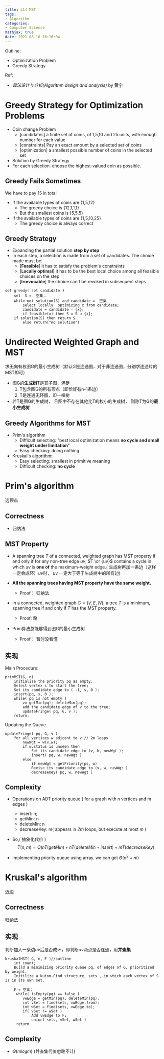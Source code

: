 ```yaml
---
title: L14 MST
tags: 
- Algorithm
categories: 
- Computer Science
mathjax: true
date: 2021-08-10 16:16:04
---
```



Outline:

* Optimization Problem
* Greedy Strategy

Ref:

* *算法设计与分析(Algorithm design and analysis)* by 黄宇

<!--more-->

# Greedy Strategy for Optimization Problems

* Coin change Problem
  * [candidates] a finite set of coins, of 1,5,10 and 25 units, with enough number for each value
  * [constraints] Pay an exact amount by a selected set of coins
  * [optimization] a smallest possible number of coins in the selected set
* Solution by Greedy Strategy
* For each selection. choose the highest-valued coin as possible.

## Greedy Fails Sometimes

We have to pay 15 in total

* If the available types of coins are {1,5,12}
  * The greedy choice is {12,1,1,1}
  * But the smallest coins is {5,5,5}
* If the available types of coins are {1,5,10,25}
  * The greedy choice is always correct

## Greedy Strategy

* Expanding the partial solution **step by step**
* In each step, a selection is made from a  set of candidates. The choice made must be:
  * [**Feasible**] it has to satisfy the problem's constraints
  * [**Locally optimal**] it has to be the best local choice among all feasible choices on the step
  * [**Irrevocable**] the choice can't be revoked in subsequent steps

```
set greedy( set candidate )
	set  S =  空集；
	while not solution(S) and candidate =  空集
		select locally  optimizing x from candidate;
		candidate = candidate - {x};
		if feasible(x) then S = S ∪ {x};
	if solution(S) then return S
		else return("no solution")
```

# Undirected Weighted Graph and MST

求无向有权图G的最小生成树（默认G是连通图，对于非连通图，分别求连通片的MST即可）

* 图G的**生成树**T是其子图，满足
  1. T包含图G的所有顶点（即恰好有n-1条边）
  2. T是连通无环图，即一棵树
*  若T是图G的生成树， 且图中不存在其他比T的权小的生成树， 则称T为G的**最小生成树**

## Greedy Algorithms for MST

* Prim's algorithm
  * Difficult selecting: "best local optimization means **no cycle and small weight under limitation**"
  * Easy checking: doing nothing
* Kruskal's algorithm:
  * Easy selecting: smallest in primitive meaning
  * Difficult checking: **no cycle**

# Prim's algorithm

选顶点

## Correctness

* 归纳法

## MST Property

* A spanning tree *T* of a connected, weighted graph has MST property if and only if for any non-tree edge *uv*, $T \or {uv}$​​ contains a cycle in which *uv* is **one of** the maximum-weight edge.(  生成树再加一条边（这样一定会成环）*uv*时， *uv* 一定大于等于生成树中的所有边)
* **All the spanning trees having MST property have the same weight.**
  * Proof： 归纳法



* In a connected, weighted graph $G = (V,E, W)$, a  tree *T* is a minimum, spanning tree if and only if *T* has the MST property.

  *  Proof: 略

* Prim算法总能够得到图G的最小生成树

  * Proof： 暂时没看懂
## 实现

  Main Procedure:
```
primMST(G, n)
	initialize the priority pq as empty;
	Select vertex s to start the tree;
    Set its candidate edge to ( -1, s, 0 );
    insert(pq, s, 0 );
    while( pq is not empty )
    	v= getMin(pq); deleteMin(pq);
    	add the candidate edge of v to the tree;
    	updateFringe( pq, G, v );
    return;
```



Updating the Queue

```
updateFringe( pq, G, v )
	for all vertices w adjcent to v // 2m loops
		newWgt = w(v,w);
		if w.status is unseen then
			Set its candidate edge to (v, b, newWgt );
			insert( pq, w, newWgt )
		else
			if newWgt < getPriority(pq, w)
			Revise its candidate edge to (v, w, newWgt )
			decreaseKey( pq, w, newWgt )
```

## Complexity

* Operations on ADT priority queue:( for a graph with n vertices and m edges )

  * insert: n;
  * getMin: n
  * deleteMin: n
  * decreaseKey: m( appears in *2m* loops, but execute at most *m*  )

* So,( 抽象化代价 )
  $$
  T(n,m) = O(nT(getMin)+nT(deleteMin+insert)+mT(decreaseKey)
  $$

* Implementing priority queue using array. we can get $\Theta(n^2 + m)$

# Kruskal's algorithm

选边

## Correctness

归纳法

## 实现

判断加入一条边*uv*后是否成环，即判断*uv*两点是否连通，用**并查集**

```
kruskalMST( G, n, F )//outline
	int count;
	Build a minimizing priority queue pq, of edges of G, prioritized by weight.
	Initilize a Nuion-Find structure, sets , in which each vertex of S is in its own set.
	
	F = 空集；
	 while( isEmpty(pq) == false )
	 	vwEdge = getMin(pq); deleteMin(pq);
	 	int vSet = find(sets, vwEdge.from);
	 	int wSet = find(sets, vwEdge.to);
	 	if( vSet != wSet )
	 		Add vwEdge to F;
	 		union( sets, vSet, wSet )
	 return
```

## Complexity

* $\Theta(mlogm)$   (并查集代价忽略不计)

